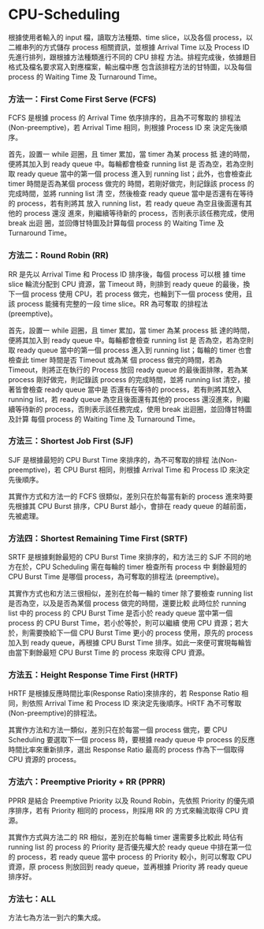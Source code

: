 # CPU-Scheduling
根據使用者輸入的 input 檔，讀取方法種類、time slice，以及各個
process，以二維串列的方式儲存 process 相關資訊，並根據 Arrival 
Time 以及 Process ID 先進行排列，跟根據方法種類進行不同的 CPU 排程
方法。排程完成後，依據題目格式及檔名要求寫入對應檔案，輸出檔中應
包含該排程方法的甘特圖，以及每個 process 的 Waiting Time 及
Turnaround Time。
### 方法一：First Come First Serve (FCFS) 
FCFS 是根據 process 的 Arrival Time 依序排序的，且為不可奪取的
排程法(Non-preemptive)，若 Arrival Time 相同，則根據 Process ID 來
決定先後順序。

首先，設置一 while 迴圈，且 timer 累加，當 timer 為某 process 抵
達的時間，便將其加入到 ready queue 中。每輪都會檢查 running list 是
否為空，若為空則取 ready queue 當中的第一個 process 進入到
running list；此外，也會檢查此 timer 時間是否為某個 process 做完的
時間，若剛好做完，則記錄該 process 的完成時間，並將 running list 清
空，然後檢查 ready queue 當中是否還有在等待的 process，若有則將其
放入 running list，若 ready queue 為空且後面還有其他的 process 還沒
進來，則繼續等待新的 process，否則表示該任務完成，使用 break 出迴
圈，並回傳甘特圖及計算每個 process 的 Waiting Time 及 Turnaround 
Time。
### 方法二：Round Robin (RR) 
RR 是先以 Arrival Time 和 Process ID 排序後，每個 process 可以根
據 time slice 輪流分配到 CPU 資源，當 Timeout 時，則排到 ready queue
的最後，換下一個 process 使用 CPU，若 process 做完，也輪到下一個
process 使用，且該 process 能擁有完整的一段 time slice。RR 為可奪取
的排程法(preemptive)。

首先，設置一 while 迴圈，且 timer 累加，當 timer 為某 process 抵
達的時間，便將其加入到 ready queue 中。每輪都會檢查 running list 是
否為空，若為空則取 ready queue 當中的第一個 process 進入到
running list；每輪的 timer 也會檢查此 timer 時間是否 Timeout 或為某
個 process 做完的時間，若為 Timeout，則將正在執行的 Process 放回
ready queue 的最後面排隊，若為某 process 剛好做完，則記錄該 process
的完成時間，並將 running list 清空，接著皆會檢查 ready queue 當中是
否還有在等待的 process，若有則將其放入 running list，若 ready
queue 為空且後面還有其他的 process 還沒進來，則繼續等待新的
process，否則表示該任務完成，使用 break 出迴圈，並回傳甘特圖及計算
每個 process 的 Waiting Time 及 Turnaround Time。
### 方法三：Shortest Job First (SJF) 
SJF 是根據最短的 CPU Burst Time 來排序的，為不可奪取的排程
法(Non-preemptive)，若 CPU Burst 相同，則根據 Arrival Time 和
Process ID 來決定先後順序。

其實作方式和方法一的 FCFS 很類似，差別只在於每當有新的 process
進來時要先根據其 CPU Burst 排序，CPU Burst 越小，會排在 ready queue
的越前面，先被處理。
### 方法四：Shortest Remaining Time First (SRTF) 
SRTF 是根據剩餘最短的 CPU Burst Time 來排序的，和方法三的 SJF
不同的地方在於，CPU Scheduling 需在每輪的 timer 檢查所有 process 中
剩餘最短的 CPU Burst Time 是哪個 process，為可奪取的排程法
(preemptive)。

其實作方式也和方法三很相似，差別在於每一輪的 timer 除了要檢查
running list 是否為空，以及是否為某個 process 做完的時間，還要比較
此時位於 running list 中的 process 的 CPU Burst Time 是否小於 ready 
queue 當中第一個 process 的 CPU Burst Time，若小於等於，則可以繼續
使用 CPU 資源；若大於，則需要換給下一個 CPU Burst Time 更小的
process 使用，原先的 process 加入到 ready queue，再根據 CPU Burst 
Time 排序。如此一來便可實現每輪皆由當下剩餘最短 CPU Burst Time 的
process 來取得 CPU 資源。
### 方法五：Height Response Time First (HRTF) 
HRTF 是根據反應時間比率(Response Ratio)來排序的，若 Response 
Ratio 相同，則依照 Arrival Time 和 Process ID 來決定先後順序。HRTF
為不可奪取(Non-preemptive)的排程法。

其實作方法和方法一類似，差別只在於每當一個 process 做完，要
CPU Scheduling 要選取下一個 process 時，要根據 ready queue 中
process 的反應時間比率來重新排序，選出 Response Ratio 最高的
process 作為下一個取得 CPU 資源的 process。
### 方法六：Preemptive Priority + RR (PPRR) 
PPRR 是結合 Preemptive Priority 以及 Round Robin，先依照
Priority 的優先順序排序，若有 Priority 相同的 process，則採用 RR 的
方式來輪流取得 CPU 資源。

其實作方式與方法二的 RR 相似，差別在於每輪 timer 還需要多比較此
時佔有 running list 的 process 的 Priority 是否優先權大於 ready 
queue 中排在第一位的 process，若 ready queue 當中 process 的
Priority 較小，則可以奪取 CPU 資源，原 process 則放回到 ready 
queue，並再根據 Priority 將 ready queue 排序好。
### 方法七：ALL 
方法七為方法一到六的集大成。
